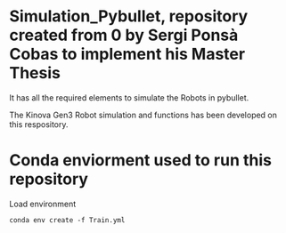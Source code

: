 # Simulation_Pybullet, repository created from 0 by Sergi Ponsà Cobas to implement his Master Thesis

It has all the required elements to simulate the Robots in pybullet.

The Kinova Gen3 Robot simulation and functions has been developed on this respository.

# Conda enviorment used to run this repository

Load environment

```
conda env create -f Train.yml 
```
